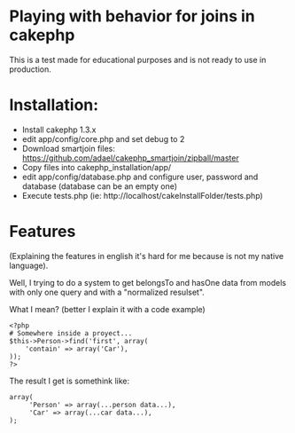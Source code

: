 # Playing with behavior for joins in cakephp

This is a test made for educational purposes and is not ready to use in production.

# Installation:

* Install cakephp 1.3.x
* edit app/config/core.php and set debug to 2
* Download smartjoin files: https://github.com/adael/cakephp_smartjoin/zipball/master
* Copy files into cakephp_installation/app/
* edit app/config/database.php and configure user, password and database (database can be an empty one)
* Execute tests.php (ie: http://localhost/cakeInstallFolder/tests.php)

# Features

(Explaining the features in english it's hard for me because is not my native language).

Well, I trying to do a system to get belongsTo and hasOne data from models with only one query and with a
"normalized resulset".

What I mean? (better I explain it with a code example)

    <?php
    # Somewhere inside a proyect...
    $this->Person->find('first', array(
        'contain' => array('Car'),
    ));
    ?>

The result I get is somethink like:

    array(
         'Person' => array(...person data...),
         'Car' => array(...car data...),
    );